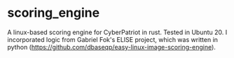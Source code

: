 # scoring_engine
A linux-based scoring engine for CyberPatriot in rust. Tested in Ubuntu 20.
I incorporated logic from Gabriel Fok's ELISE project, which was written in python (https://github.com/dbaseqp/easy-linux-image-scoring-engine).
